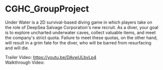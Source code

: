 # CGHC_GroupProject
 Under Water is a 2D survival-based diving game in which players take on the role of DeepSea Salvage Corporation's new recruit. As a diver, your goal is to explore uncharted underwater caves, collect valuable items, and meet the company's strict quota. Failure to meet these quotas, on the other hand, will result in a grim fate for the diver, who will be barred from resurfacing and will die.

Trailer Video: https://youtu.be/DAvwULbvLp4  
Walkthrough Video: 
